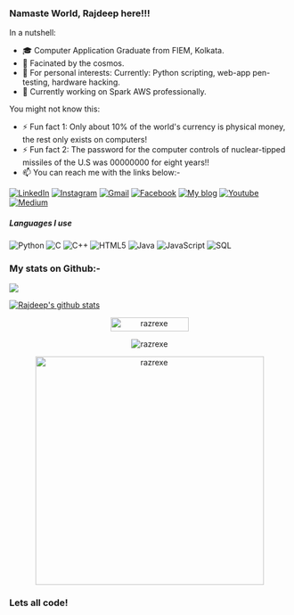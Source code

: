 ### Namaste World, Rajdeep here!!!

In a nutshell:

- 🎓 Computer Application Graduate from FIEM, Kolkata.
- 🔭 Facinated by the cosmos.
- 🌱 For personal interests: Currently: Python scripting, web-app pen-testing, hardware hacking.
- 💼 Currently working on Spark AWS professionally.

You might not know this:

- ⚡ Fun fact 1: Only about 10% of the world's currency is physical money, the rest only exists on computers!
- ⚡ Fun fact 2: The password for the computer controls of nuclear-tipped missiles of the U.S was 00000000 for eight years!!
- :mailbox: You can reach me with the links below:-

[![LinkedIn](https://img.shields.io/badge/-LINKEDIN-0077B5?style=for-the-badge&logo=linkedin&logoColor=white)](https://www.linkedin.com/in/rajdeep-majumder)
[![Instagram](https://img.shields.io/badge/-INSTAGRAM-0077B5?style=for-the-badge&logo=instagram&logoColor=red)](https://www.instagram.com/razrexe)
[![Gmail](https://img.shields.io/badge/-GMAIL-D14836?style=for-the-badge&logo=gmail&logoColor=white)](mailto:rajdeep9rdm@gmail.com)
[![Facebook](https://img.shields.io/badge/-FACEBOOK-0077B5?style=for-the-badge&logo=facebook&logoColor=white)](https://www.facebook.com/rajdeep.majumder.52)
[![My blog](https://img.shields.io/badge/-BLOG-000000?style=for-the-badge&logo=react&logoColor=white)](https://theurbantrend.blogspot.com)
[![Youtube](https://img.shields.io/badge/-Youtube-D14836?style=for-the-badge&logo=youtube&logoColor=white)](https://www.youtube.com/channel/UCQwTjlcrR0X0iTZ3iyJdPXA)
[![Medium](https://img.shields.io/badge/-MEDIUM-000000?style=for-the-badge&logo=react&logoColor=white)](https://razrexe.medium.com/)

##### Languages I use

![Python](https://img.shields.io/badge/-Python-000000?style=flat&logo=python)
![C](https://img.shields.io/badge/-C-000000?style=flat&logo=c)
![C++](https://img.shields.io/badge/-C++-000000?style=flat&logo=c%2B%2B)
![HTML5](https://img.shields.io/badge/-HTML5-000000?style=flat&logo=html5)
![Java](https://img.shields.io/badge/-Java-000000?style=flat&logo=java)
![JavaScript](https://img.shields.io/badge/-JavaScript-000000?style=flat&logo=javascript)
![SQL](https://img.shields.io/badge/-SQL-000000?style=flat&logo=postgresql)
 
 ### My stats on Github:-
 
 <!-- Contribution Graph-->

![](https://activity-graph.herokuapp.com/graph?username=razrexe&theme=react-dark&hide_border=true&area=true)
</br>
 
 [![Rajdeep's github stats](https://github-readme-stats.vercel.app/api?username=razrexe)](https://github.com/anuraghazra/github-readme-stats)

<p align="center"> <img src="https://komarev.com/ghpvc/?username=razrexe&label=Profile%20views&color=6765D1&style=flat" alt="razrexe" width="140" height="25" /> </p>

<p align="center"><img src="https://github-readme-stats.vercel.app/api/top-langs?username=razrexe&theme=dark&show_icons=true&locale=en&layout=compact" alt="razrexe" /></p>

<p align="center"><img width="410px" src="https://github-readme-streak-stats.herokuapp.com/?user=razrexe&theme=tokyonight" alt="razrexe" /></p>
 
### Lets all code!

